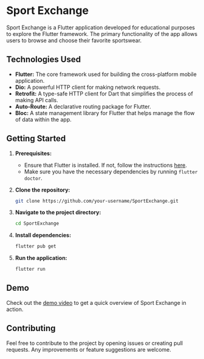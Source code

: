 # Sport Exchange

Sport Exchange is a Flutter application developed for educational purposes to explore the Flutter framework. The primary functionality of the app allows users to browse and choose their favorite sportswear.

## Technologies Used

- **Flutter:** The core framework used for building the cross-platform mobile application.
- **Dio:** A powerful HTTP client for making network requests.
- **Retrofit:** A type-safe HTTP client for Dart that simplifies the process of making API calls.
- **Auto-Route:** A declarative routing package for Flutter.
- **Bloc:** A state management library for Flutter that helps manage the flow of data within the app.

## Getting Started

1. **Prerequisites:**
   - Ensure that Flutter is installed. If not, follow the instructions [here](https://flutter.dev/docs/get-started/install).
   - Make sure you have the necessary dependencies by running `flutter doctor`.

2. **Clone the repository:**
   ```bash
   git clone https://github.com/your-username/SportExchange.git
   ```

3. **Navigate to the project directory:**
   ```bash
   cd SportExchange
   ```

4. **Install dependencies:**
   ```bash
   flutter pub get
   ```

5. **Run the application:**
   ```bash
   flutter run
   ```

## Demo

Check out the [demo video](https://drive.google.com/file/d/1ctbCVp5_NvG5p61xzcjBL7KWUhrsuYBP/view?usp=sharing) to get a quick overview of Sport Exchange in action.

## Contributing

Feel free to contribute to the project by opening issues or creating pull requests. Any improvements or feature suggestions are welcome.
